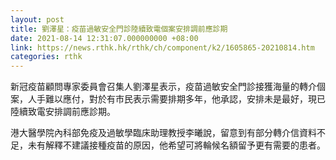 ```yaml
---
layout: post
title: 劉澤星：疫苗過敏安全門診陸續致電個案安排調前應診期
date: 2021-08-14 12:31:07.000000000 +08:00
link: https://news.rthk.hk/rthk/ch/component/k2/1605865-20210814.htm
categories: rthk
---
```


新冠疫苗顧問專家委員會召集人劉澤星表示，疫苗過敏安全門診接獲海量的轉介個案，人手難以應付，對於有市民表示需要排期多年，他承認，安排未是最好，現已陸續致電安排調前應診期。

港大醫學院內科部免疫及過敏學臨床助理教授李曦說，留意到有部分轉介信資料不足，未有解釋不建議接種疫苗的原因，他希望可將輪候名額留予更有需要的患者。
